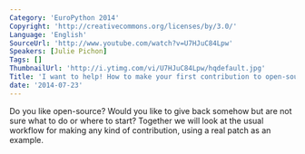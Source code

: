 ```yaml
---
Category: 'EuroPython 2014'
Copyright: 'http://creativecommons.org/licenses/by/3.0/'
Language: 'English'
SourceUrl: 'http://www.youtube.com/watch?v=U7HJuC84Lpw'
Speakers: [Julie Pichon]
Tags: []
ThumbnailUrl: 'http://i.ytimg.com/vi/U7HJuC84Lpw/hqdefault.jpg'
Title: 'I want to help! How to make your first contribution to open-source'
date: '2014-07-23'
---
```

Do you like open-source? Would you like to give back somehow but are not sure what to do or where to start? Together we will look at the usual workflow for making any kind of contribution, using a real patch as an example.
